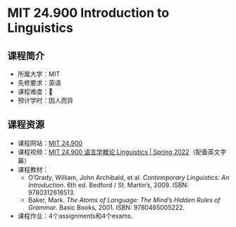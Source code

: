 # MIT 24.900 Introduction to Linguistics

## 课程简介

- 所属大学：MIT
- 先修要求：英语
- 课程难度：:star2:
- 预计学时：因人而异

## 课程资源

- 课程网站：[MIT 24.900](https://ocw.mit.edu/courses/24-900-introduction-to-linguistics-fall-2012/)
- 课程视频：[MIT 24.900 语言学概论 Linguistics | Spring 2022](https://www.bilibili.com/video/BV1Qs4y1R7EY/?spm_id_from=333.337.search-card.all.click&vd_source=f335478112bed102aa974b09e81fea05)（配备英文字幕）
- 课程教材：
    - O’Grady, William, John Archibald, et al. *Contemporary Linguistics: An Introduction*. 6th ed. Bedford / St. Martin’s, 2009. ISBN: 9780312618513.
    - Baker, Mark. *The Atoms of Language: The Mind’s Hidden Rules of Grammar*. Basic Books, 2001. ISBN: 9780465005222.
- 课程作业：4个assignments和4个exams.

<script src="https://giscus.app/client.js"
        data-repo="Yuxuan-Liu-Linguistics/lingdiy"
        data-repo-id="R_kgDOKmTl9g"
        data-category="Announcements"
        data-category-id="DIC_kwDOKmTl9s4CahwC"
        data-mapping="pathname"
        data-strict="0"
        data-reactions-enabled="1"
        data-emit-metadata="0"
        data-input-position="bottom"
        data-theme="preferred_color_scheme"
        data-lang="zh-CN"
        crossorigin="anonymous"
        async>
</script>